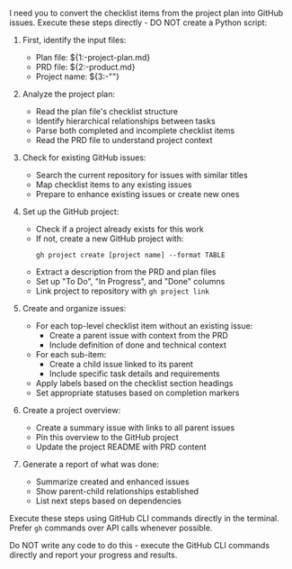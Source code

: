I need you to convert the checklist items from the project plan into GitHub issues. Execute these steps directly - DO NOT create a Python script:

1. First, identify the input files:

   - Plan file: ${1:-project-plan.md}
   - PRD file: ${2:-product.md}
   - Project name: ${3:-""}

2. Analyze the project plan:

   - Read the plan file's checklist structure
   - Identify hierarchical relationships between tasks
   - Parse both completed and incomplete checklist items
   - Read the PRD file to understand project context

3. Check for existing GitHub issues:

   - Search the current repository for issues with similar titles
   - Map checklist items to any existing issues
   - Prepare to enhance existing issues or create new ones

4. Set up the GitHub project:

   - Check if a project already exists for this work
   - If not, create a new GitHub project with:
     ```
     gh project create [project name] --format TABLE
     ```
   - Extract a description from the PRD and plan files
   - Set up "To Do", "In Progress", and "Done" columns
   - Link project to repository with `gh project link`

5. Create and organize issues:

   - For each top-level checklist item without an existing issue:
     - Create a parent issue with context from the PRD
     - Include definition of done and technical context
   - For each sub-item:
     - Create a child issue linked to its parent
     - Include specific task details and requirements
   - Apply labels based on the checklist section headings
   - Set appropriate statuses based on completion markers

6. Create a project overview:

   - Create a summary issue with links to all parent issues
   - Pin this overview to the GitHub project
   - Update the project README with PRD content

7. Generate a report of what was done:
   - Summarize created and enhanced issues
   - Show parent-child relationships established
   - List next steps based on dependencies

Execute these steps using GitHub CLI commands directly in the terminal. Prefer `gh` commands over API calls whenever possible.

Do NOT write any code to do this - execute the GitHub CLI commands directly and report your progress and results.
